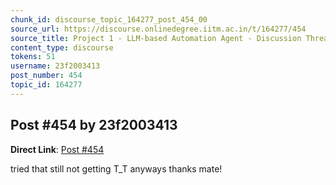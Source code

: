 ```yaml
---
chunk_id: discourse_topic_164277_post_454_00
source_url: https://discourse.onlinedegree.iitm.ac.in/t/164277/454
source_title: Project 1 - LLM-based Automation Agent - Discussion Thread [TDS Jan 2025]
content_type: discourse
tokens: 51
username: 23f2003413
post_number: 454
topic_id: 164277
---
```


## Post #454 by 23f2003413

**Direct Link**: [Post #454](https://discourse.onlinedegree.iitm.ac.in/t/164277/454)

tried that still not getting T_T anyways thanks mate!
